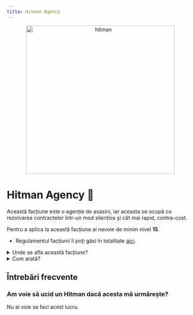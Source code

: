 ```yaml
---
title: Hitman Agency
---
```


<p align="center">
    <img width="400" src="https://i.imgur.com/rRMoj68.png" alt="hitman">
</p>

# Hitman Agency 🎯 
Această facțiune este o agenție de asasini, iar aceasta se ocupă cu rezolvarea contractelor într-un mod silențios și cât mai rapid, contra-cost.

Pentru a aplica la această facțiune ai nevoie de minim nivel **15**.

- Regulamentul facțiunii îl poți găsi în totalitate [aici](https://ragepanel.b-hood.ro/rules/view/regulament-hitman "Link regulament Hitman").

<details class="details custom-block">
    <summary>Unde se afla această facțiune?</summary>
    <p>![Locație Hitman](https://i.imgur.com/5HI7hv3.png "Locație Hitman")</p>
</details>

<details class="details custom-block">
    <summary>Cum arată?</summary>
    <p>![HQ Hitman](https://i.imgur.com/DMIyo9P.png "HQ Hitman")</p>
</details>


## Întrebări frecvente

### Am voie să ucid un Hitman dacă acesta mă urmărește?
Nu ai voie sa faci acest lucru.
